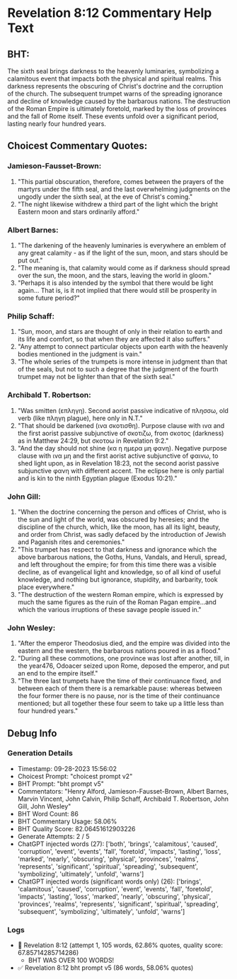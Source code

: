 # Revelation 8:12 Commentary Help Text

## BHT:
The sixth seal brings darkness to the heavenly luminaries, symbolizing a calamitous event that impacts both the physical and spiritual realms. This darkness represents the obscuring of Christ's doctrine and the corruption of the church. The subsequent trumpet warns of the spreading ignorance and decline of knowledge caused by the barbarous nations. The destruction of the Roman Empire is ultimately foretold, marked by the loss of provinces and the fall of Rome itself. These events unfold over a significant period, lasting nearly four hundred years.

## Choicest Commentary Quotes:
### Jamieson-Fausset-Brown:
1. "This partial obscuration, therefore, comes between the prayers of the martyrs under the fifth seal, and the last overwhelming judgments on the ungodly under the sixth seal, at the eve of Christ's coming."
2. "The night likewise withdrew a third part of the light which the bright Eastern moon and stars ordinarily afford."

### Albert Barnes:
1. "The darkening of the heavenly luminaries is everywhere an emblem of any great calamity - as if the light of the sun, moon, and stars should be put out."
2. "The meaning is, that calamity would come as if darkness should spread over the sun, the moon, and the stars, leaving the world in gloom."
3. "Perhaps it is also intended by the symbol that there would be light again... That is, is it not implied that there would still be prosperity in some future period?"

### Philip Schaff:
1. "Sun, moon, and stars are thought of only in their relation to earth and its life and comfort, so that when they are affected it also suffers."
2. "Any attempt to connect particular objects upon earth with the heavenly bodies mentioned in the judgment is vain."
3. "The whole series of the trumpets is more intense in judgment than that of the seals, but not to such a degree that the judgment of the fourth trumpet may not be lighter than that of the sixth seal."

### Archibald T. Robertson:
1. "Was smitten (επληγη). Second aorist passive indicative of πλησσω, old verb (like πληγη plague), here only in N.T." 
2. "That should be darkened (ινα σκοτισθη). Purpose clause with ινα and the first aorist passive subjunctive of σκοτιζω, from σκοτος (darkness) as in Matthew 24:29, but σκοτοω in Revelation 9:2." 
3. "And the day should not shine (κα η ημερα μη φανη). Negative purpose clause with ινα μη and the first aorist active subjunctive of φαινω, to shed light upon, as in Revelation 18:23, not the second aorist passive subjunctive φανη with different accent. The eclipse here is only partial and is kin to the ninth Egyptian plague (Exodus 10:21)."

### John Gill:
1. "When the doctrine concerning the person and offices of Christ, who is the sun and light of the world, was obscured by heresies; and the discipline of the church, which, like the moon, has all its light, beauty, and order from Christ, was sadly defaced by the introduction of Jewish and Paganish rites and ceremonies."
2. "This trumpet has respect to that darkness and ignorance which the above barbarous nations, the Goths, Huns, Vandals, and Heruli, spread, and left throughout the empire; for from this time there was a visible decline, as of evangelical light and knowledge, so of all kind of useful knowledge, and nothing but ignorance, stupidity, and barbarity, took place everywhere."
3. "The destruction of the western Roman empire, which is expressed by much the same figures as the ruin of the Roman Pagan empire...and which the various irruptions of these savage people issued in."


### John Wesley:
1. "After the emperor Theodosius died, and the empire was divided into the eastern and the western, the barbarous nations poured in as a flood."
2. "During all these commotions, one province was lost after another, till, in the year476, Odoacer seized upon Rome, deposed the emperor, and put an end to the empire itself."
3. "The three last trumpets have the time of their continuance fixed, and between each of them there is a remarkable pause: whereas between the four former there is no pause, nor is the time of their continuance mentioned; but all together these four seem to take up a little less than four hundred years."


## Debug Info
### Generation Details
- Timestamp: 09-28-2023 15:56:02
- Choicest Prompt: "choicest prompt v2"
- BHT Prompt: "bht prompt v5"
- Commentators: "Henry Alford, Jamieson-Fausset-Brown, Albert Barnes, Marvin Vincent, John Calvin, Philip Schaff, Archibald T. Robertson, John Gill, John Wesley"
- BHT Word Count: 86
- BHT Commentary Usage: 58.06%
- BHT Quality Score: 82.06451612903226
- Generate Attempts: 2 / 5
- ChatGPT injected words (27):
	['both', 'brings', 'calamitous', 'caused', 'corruption', 'event', 'events', 'fall', 'foretold', 'impacts', 'lasting', 'loss', 'marked', 'nearly', 'obscuring', 'physical', 'provinces', 'realms', 'represents', 'significant', 'spiritual', 'spreading', 'subsequent', 'symbolizing', 'ultimately', 'unfold', 'warns']
- ChatGPT injected words (significant words only) (26):
	['brings', 'calamitous', 'caused', 'corruption', 'event', 'events', 'fall', 'foretold', 'impacts', 'lasting', 'loss', 'marked', 'nearly', 'obscuring', 'physical', 'provinces', 'realms', 'represents', 'significant', 'spiritual', 'spreading', 'subsequent', 'symbolizing', 'ultimately', 'unfold', 'warns']

### Logs
- 🔄 Revelation 8:12 (attempt 1, 105 words, 62.86% quotes, quality score: 67.85714285714286) 
	- BHT WAS OVER 100 WORDS!
- ✅ Revelation 8:12 bht prompt v5 (86 words, 58.06% quotes)